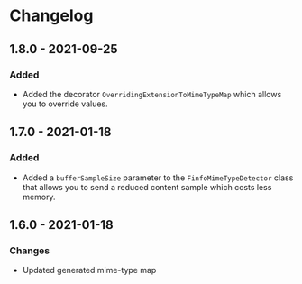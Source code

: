 # Changelog

## 1.8.0 - 2021-09-25

### Added

- Added the decorator `OverridingExtensionToMimeTypeMap` which allows you to override values.

## 1.7.0 - 2021-01-18

### Added

- Added a `bufferSampleSize` parameter to the `FinfoMimeTypeDetector` class that allows you to send a reduced content sample which costs less memory.

## 1.6.0 - 2021-01-18

### Changes

- Updated generated mime-type map
